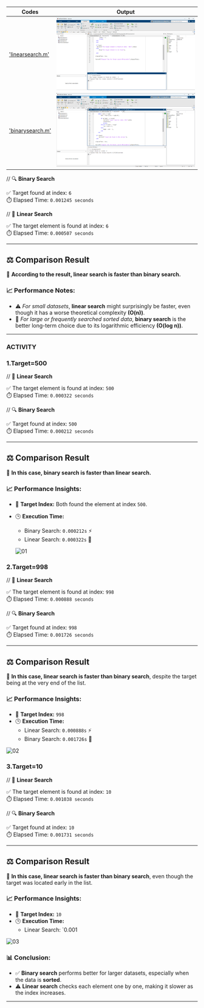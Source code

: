 | Codes | Output |
|-------|--------|
|['linearsearch.m'](./Codes/linearsearch.m)|![02.png](./Output/02.png)|
|['binarysearch.m'](./Codes/binarysearch.m)|![03.png](./Output/03.png)|


// 🔍 **Binary Search**

✅ Target found at index: `6`  
⏱️ Elapsed Time: `0.001245 seconds`

// 🔎 **Linear Search**

✅ The target element is found at index: `6`  
⏱️ Elapsed Time: `0.000507 seconds`

---

## ⚖️ **Comparison Result**

📌 **According to the result, linear search is faster than binary search.**

### 📈 Performance Notes:

- ⚠️ *For small datasets*, **linear search** might surprisingly be faster, even though it has a worse theoretical complexity **(O(n))**.
- 🚀 *For large or frequently searched sorted data*, **binary search** is the better long-term choice due to its logarithmic efficiency **(O(log n))**.

---


### ACTIVITY

### 1.Target=500

// 🔎 **Linear Search**

✅ The target element is found at index: `500`  
⏱️ Elapsed Time: `0.000322 seconds`

// 🔍 **Binary Search**

✅ Target found at index: `500`  
⏱️ Elapsed Time: `0.000212 seconds`

---

## ⚖️ **Comparison Result**

📌 **In this case, binary search is faster than linear search.**

### 📈 Performance Insights:
- 🔢 **Target Index:** Both found the element at index `500`.
- 🕒 **Execution Time:**
  - Binary Search: `0.000212s` ⚡
  - Linear Search: `0.000322s` 🐢
 
  ![01](https://github.com/user-attachments/assets/16a83d97-f89e-4890-b32a-749fb157f803)

  

### 2.Target=998

// 🔎 **Linear Search**

✅ The target element is found at index: `998`  
⏱️ Elapsed Time: `0.000888 seconds`

// 🔍 **Binary Search**

✅ Target found at index: `998`  
⏱️ Elapsed Time: `0.001726 seconds`

---

## ⚖️ **Comparison Result**

📌 **In this case, linear search is faster than binary search**, despite the target being at the very end of the list.

### 📈 Performance Insights:

- 🔢 **Target Index:** `998`
- 🕒 **Execution Time:**
  - Linear Search: `0.000888s` ⚡
  - Binary Search: `0.001726s` 🐢

![02](https://github.com/user-attachments/assets/9edebff3-4f44-4a1e-ae18-cf687664ae5a)

### 3.Target=10

// 🔎 **Linear Search**

✅ The target element is found at index: `10`  
⏱️ Elapsed Time: `0.001038 seconds`

// 🔍 **Binary Search**

✅ Target found at index: `10`  
⏱️ Elapsed Time: `0.001731 seconds`

---

## ⚖️ **Comparison Result**

📌 **In this case, linear search is faster than binary search**, even though the target was located early in the list.

### 📈 Performance Insights:

- 🔢 **Target Index:** `10`
- 🕒 **Execution Time:**
  - Linear Search: `0.001
 
    
![03](https://github.com/user-attachments/assets/960d37d0-d814-46b0-93ac-a472e2960cf2)



### 📊 Conclusion:

- ✅ **Binary search** performs better for larger datasets, especially when the data is **sorted**.
- ⚠️ **Linear search** checks each element one by one, making it slower as the index increases.

---




